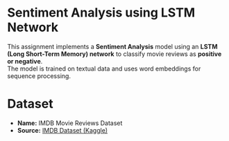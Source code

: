 # Sentiment Analysis using LSTM Network

This assignment implements a **Sentiment Analysis** model using an **LSTM (Long Short-Term Memory) network** to classify movie reviews as **positive or negative**.  
The model is trained on textual data and uses word embeddings for sequence processing.

# Dataset
- **Name:** IMDB Movie Reviews Dataset  
- **Source:** [IMDB Dataset (Kaggle)](https://www.kaggle.com/datasets/lakshmi25npathi/imdb-dataset-of-50k-movie-reviews)  
